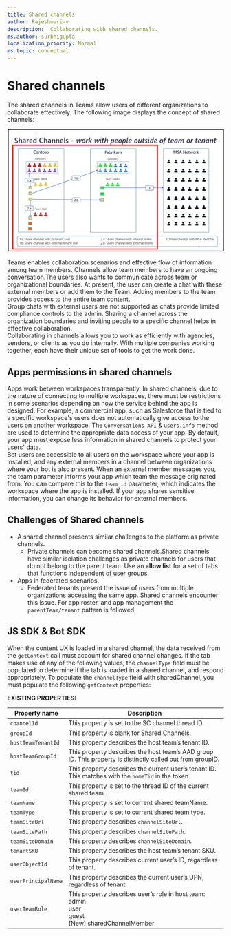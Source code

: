 ```yaml
---
title: Shared channels
author: Rajeshwari-v
description:  Collaborating with shared channels.
ms.author: surbhigupta
localization_priority: Normal
ms.topic: conceptual
---
```


# Shared channels

The shared channels in Teams allow users of different organizations to collaborate effectively. The following image displays the concept of shared channels:

![Shared channels](../../assets/images/tab-images/shared-channels.png)

Teams enables collaboration scenarios and effective flow of information among team members. Channels allow team members to have an ongoing conversation.The users also wants to communicate across team or organizational boundaries. 
At present, the user can create a chat with these external members or add them to the Team. Adding members to the team provides access to the entire team content.  
Group chats with external users are not supported as chats provide limited compliance controls to the admin. Sharing a channel across the organization boundaries and inviting people to a specific channel helps in effective collaboration.    
Collaborating in channels allows you to work as efficiently with agencies, vendors, or clients as you do internally. With multiple companies working together, each have their unique set of tools to get the work done.

## Apps permissions in shared channels

Apps work between workspaces transparently. In shared channels, due to the nature of connecting to multiple workspaces, there must be restrictions in some scenarios depending on how the service behind the app is designed. For example, a commercial app, such as Salesforce that is tied to a specific workspace's users does not automatically give access to the users on another workspace. The `Conversations API` &  `users.info` method are used to determine the appropriate data access of your app. By default, your app must expose less information in shared channels to protect your users' data.  
Bot users are accessible to all users on the workspace where your app is installed, and any external members in a channel between organizations where your bot is also present. When an external member messages you, the team parameter informs your app which team the message originated from. You can compare this to the `team_id` parameter, which indicates the workspace where the app is installed. If your app shares sensitive information, you can change its behavior for external members.

## Challenges of Shared channels

* A shared channel presents similar challenges to the platform as private channels.
    * Private channels can become shared channels.Shared channels have similar isolation challenges as private channels for users that do not belong to the parent team. Use an **allow list** for a set of tabs that functions independent of user groups.
* Apps in federated scenarios.
    * Federated tenants present the issue of users from multiple organizations accessing the same app. Shared channels encounter this issue. For app roster, and app management  the `parentTeam/tenant` pattern is followed.


## JS SDK & Bot SDK

When the content UX is loaded in a shared channel, the data received from the `getContext` call must account for shared channel changes. If the tab makes use of any of the following values, the `channelType` field must be populated to determine if the tab is loaded in a shared channel, and respond appropriately.
To populate the `channelType` field with sharedChannel, you must populate the following  `getContext` properties:

**EXISTING PROPERTIES:**

|Property name|Description|
|----------|--------------|
|`channelId`| This property is set to the SC channel thread ID.|
|`groupId`|This property is blank for Shared Channels.|
|`hostTeamTenantId`| This property describes the host team’s tenant ID. |
|`hostTeamGroupId`|This property describes the host team’s AAD group ID. This property is distinctly called out from groupID. |
|`tid`|  This property describes the current user’s tenant ID. This matches with the `homeTid` in the token.|
|`teamId`|This property is set to the thread ID of the current shared team. | 
|`teamName`|This property is set to current shared teamName. |
|`teamType`|This property is set to current shared team type.|
|`teamSiteUrl`|This property describes `channelSiteUrl`.| 
|`teamSitePath`| This property describes `channelSitePath`.| 
|`teamSiteDomain`| This property describes  `channelSiteDomain`.| 
|`tenantSKU`| This property describes the host team’s tenant SKU.|
|`userObjectId`|  This property describes current user’s ID, regardless of tenant.|
|`userPrincipalName`| This property describes the current user’s UPN, regardless of tenant.|
|`userTeamRole`| This property describes user’s role in host team:</br>admin </br>user </br> guest </br> [New] sharedChannelMember  |


